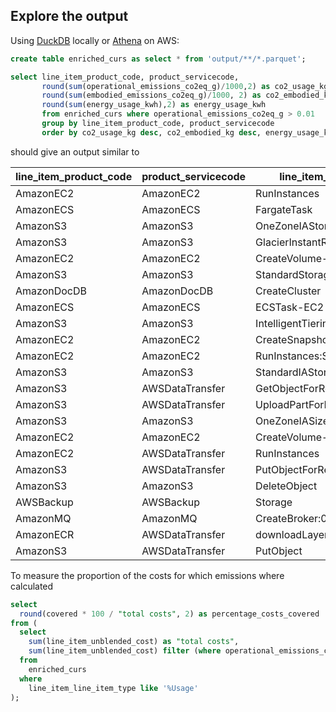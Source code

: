## Explore the output

Using [DuckDB](https://duckdb.org/) locally or [Athena](https://docs.aws.amazon.com/athena/latest/ug/what-is.html) on AWS:

```sql
create table enriched_curs as select * from 'output/**/*.parquet';

select line_item_product_code, product_servicecode,
       round(sum(operational_emissions_co2eq_g)/1000,2) as co2_usage_kg,
       round(sum(embodied_emissions_co2eq_g)/1000, 2) as co2_embodied_kg,
       round(sum(energy_usage_kwh),2) as energy_usage_kwh
       from enriched_curs where operational_emissions_co2eq_g > 0.01
       group by line_item_product_code, product_servicecode
       order by co2_usage_kg desc, co2_embodied_kg desc, energy_usage_kwh desc, product_servicecode;
```

should give an output similar to

| line_item_product_code | product_servicecode |      line_item_operation       | co2_usage_kg | energy_usage_kwh | co2_embodied_kg |
|------------------------|---------------------|--------------------------------|-------------:|-----------------:|----------------:|
| AmazonEC2              | AmazonEC2           | RunInstances                   | 538.3        | 1220.14          | 303.41          |
| AmazonECS              | AmazonECS           | FargateTask                    | 181.32       | 399.05           | NULL            |
| AmazonS3               | AmazonS3            | OneZoneIAStorage               | 102.3        | 225.15           | NULL            |
| AmazonS3               | AmazonS3            | GlacierInstantRetrievalStorage | 75.89        | 167.03           | NULL            |
| AmazonEC2              | AmazonEC2           | CreateVolume-Gp3               | 41.63        | 91.62            | NULL            |
| AmazonS3               | AmazonS3            | StandardStorage                | 28.51        | 62.81            | NULL            |
| AmazonDocDB            | AmazonDocDB         | CreateCluster                  | 19.79        | 43.56            | NULL            |
| AmazonECS              | AmazonECS           | ECSTask-EC2                    | 9.26         | 20.37            | NULL            |
| AmazonS3               | AmazonS3            | IntelligentTieringAIAStorage   | 2.33         | 5.13             | NULL            |
| AmazonEC2              | AmazonEC2           | CreateSnapshot                 | 2.31         | 5.82             | NULL            |
| AmazonEC2              | AmazonEC2           | RunInstances:SV001             | 1.79         | 3.94             | 0.78            |
| AmazonS3               | AmazonS3            | StandardIAStorage              | 1.19         | 2.61             | NULL            |
| AmazonS3               | AWSDataTransfer     | GetObjectForRepl               | 1.17         | 2.58             | NULL            |
| AmazonS3               | AWSDataTransfer     | UploadPartForRepl              | 1.01         | 2.22             | NULL            |
| AmazonS3               | AmazonS3            | OneZoneIASizeOverhead          | 0.89         | 1.96             | NULL            |
| AmazonEC2              | AmazonEC2           | CreateVolume-Gp2               | 0.84         | 1.84             | NULL            |
| AmazonEC2              | AWSDataTransfer     | RunInstances                   | 0.18         | 0.39             | NULL            |
| AmazonS3               | AWSDataTransfer     | PutObjectForRepl               | 0.16         | 0.36             | NULL            |
| AmazonS3               | AmazonS3            | DeleteObject                   | 0.16         | 0.35             | NULL            |
| AWSBackup              | AWSBackup           | Storage                        | 0.1          | 0.49             | NULL            |
| AmazonMQ               | AmazonMQ            | CreateBroker:0001              | 0.02         | 0.04             | NULL            |
| AmazonECR              | AWSDataTransfer     | downloadLayer                  | 0.01         | 0.01             | NULL            |
| AmazonS3               | AWSDataTransfer     | PutObject                      | 0.0          | 0.0              | NULL            |

To measure the proportion of the costs for which emissions where calculated

```sql
select
  round(covered * 100 / "total costs", 2) as percentage_costs_covered
from (
  select
    sum(line_item_unblended_cost) as "total costs",
    sum(line_item_unblended_cost) filter (where operational_emissions_co2eq_g is not null) as covered
  from
    enriched_curs
  where
    line_item_line_item_type like '%Usage'
);
```
